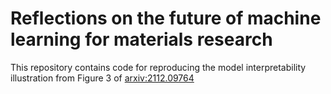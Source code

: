 # Reflections on the future of machine learning for materials research

This repository contains code for reproducing the model interpretability illustration from Figure 3 of [arxiv:2112.09764](https://arxiv.org/abs/2112.09764)